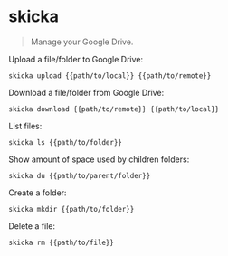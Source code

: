skicka
======

> Manage your Google Drive.

Upload a file/folder to Google Drive:

    skicka upload {{path/to/local}} {{path/to/remote}}

Download a file/folder from Google Drive:

    skicka download {{path/to/remote}} {{path/to/local}}

List files:

    skicka ls {{path/to/folder}}

Show amount of space used by children folders:

    skicka du {{path/to/parent/folder}}

Create a folder:

    skicka mkdir {{path/to/folder}}

Delete a file:

    skicka rm {{path/to/file}}
